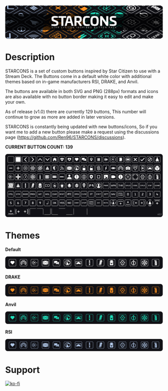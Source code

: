![Banner](https://raw.githubusercontent.com/Ren96/STARCONS/refs/heads/main/assets/Banner.png)
# Description
STARCONS is a set of custom buttons inspired by Star Citizen to use with a Stream Deck. 
The Buttons come in a default white color with additional themes based on in-game manufacturers RSI, DRAKE, and Anvil.

The buttons are available in both SVG and PNG (288px) formats and icons are also available with no button border 
making it easy to edit and make your own.

As of release (v1.0) there are currently 129 buttons, This number will continue to grow as more are added in later versions.

STARCONS is constantly being updated with new buttons/icons, 
So if you want me to add a new button please make a request using the discussions page (https://github.com/Ren96/STARCONS/discussions).

**CURRENT BUTTON COUNT: 139**

![Buttons](https://raw.githubusercontent.com/Ren96/STARCONS/refs/heads/main/assets/Buttons.png)

# Themes

**Default**

![Default_Theme](https://raw.githubusercontent.com/Ren96/STARCONS/refs/heads/main/assets/STYLE_Default.png)

**DRAKE**

![DRAKE_Theme](https://raw.githubusercontent.com/Ren96/STARCONS/refs/heads/main/assets/STYLE_DRAKE.png)

**Anvil**

![Anvil_Theme](https://raw.githubusercontent.com/Ren96/STARCONS/refs/heads/main/assets/STYLE_ANVIL.png)

**RSI**

![RSI_Theme](https://raw.githubusercontent.com/Ren96/STARCONS/refs/heads/main/assets/STYLE_RSI.png)

# Support
[![ko-fi](https://ko-fi.com/img/githubbutton_sm.svg)](https://ko-fi.com/K3K313F21D)
